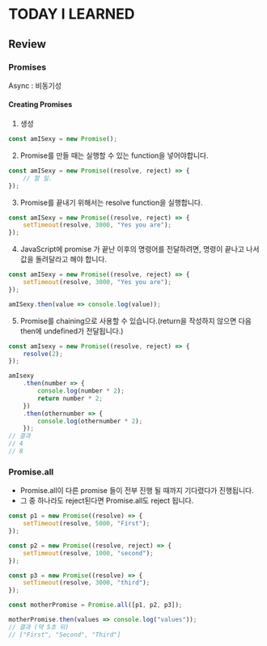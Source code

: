 # TODAY I LEARNED

## Review

### Promises

Async : 비동기성

#### Creating Promises

1. 생성

```javascript
const amISexy = new Promise();
```

2. Promise를 만들 때는 실행할 수 있는 function을 넣어야합니다.

```javascript
const amISexy = new Promise((resolve, reject) => {
	// 할 일.
});
```

3. Promise를 끝내기 위해서는 resolve function을 실행합니다.

```javascript
const amISexy = new Promise((resolve, reject) => {
	setTimeout(resolve, 3000, "Yes you are");
});
```

4. JavaScript에 promise 가 끝난 이후의 명령어를 전달하려면, 명령이 끝나고 나서 값을 돌려달라고 해야 합니다.

```javascript
const amISexy = new Promise((resolve, reject) => {
	setTimeout(resolve, 3000, "Yes you are");
});

amISexy.then(value => console.log(value));
```

5. Promise를 chaining으로 사용할 수 있습니다.(return을 작성하지 않으면 다음 then에 undefined가 전달됩니다.)

```javascript
const amIsexy = new Promise((resolve, reject) => {
    resolve(2);
});

amIsexy
    .then(number => {
        console.log(number * 2);
        return number * 2;
    })
    .then(othernumber => {
        console.log(othernumber * 2);
    });
// 결과
// 4
// 8
```

### Promise.all

- Promise.all이 다른 promise 들이 전부 진행 될 때까지 기다렸다가 진행됩니다.
- 그 중 하나라도 reject된다면 Promise.all도 reject 됩니다.

```javascript
const p1 = new Promise((resolve) => {
    setTimeout(resolve, 5000, "First");
});

const p2 = new Promise((resolve, reject) => {
    setTimeout(resolve, 1000, "second");
});

const p3 = new Promise((resolve) => {
    setTimeout(resolve, 3000, "third");
});

const motherPromise = Promise.all([p1, p2, p3]);

motherPromise.then(values => console.log("values"));
// 결과 (약 5초 뒤)
// ["First", "Second", "Third"]
```

